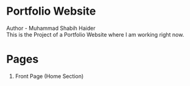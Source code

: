# Portfolio Website
Author - Muhammad Shabih Haider
<br>
This is the Project of a Portfolio Website where I am working right now.
<br>
# Pages
1. Front Page (Home Section)